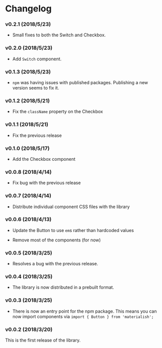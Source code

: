 # Changelog

### v0.2.1 (2018/5/23)

* Small fixes to both the Switch and Checkbox.

### v0.2.0 (2018/5/23)

* Add `Switch` component.

### v0.1.3 (2018/5/23)

* `npm` was having issues with published packages. Publishing a new version
  seems to fix it.

### v0.1.2 (2018/5/21)

* Fix the `className` property on the Checkbox

### v0.1.1 (2018/5/21)

* Fix the previous release

### v0.1.0 (2018/5/17)

* Add the Checkbox component

### v0.0.8 (2018/4/14)

* Fix bug with the previous release

### v0.0.7 (2018/4/14)

* Distribute individual component CSS files with the library

### v0.0.6 (2018/4/13)

* Update the Button to use `em`s rather than hardcoded values

* Remove most of the components (for now)

### v0.0.5 (2018/3/25)

* Resolves a bug with the previous release.

### v0.0.4 (2018/3/25)

* The library is now distributed in a prebuilt format.

### v0.0.3 (2018/3/25)

* There is now an entry point for the npm package. This means you can now
  import components via `import { Button } from 'materialish';`

### v0.0.2 (2018/3/20)

This is the first release of the library.
